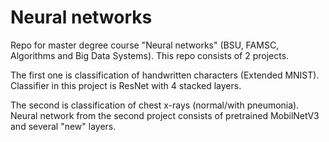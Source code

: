 # Neural networks
Repo for master degree course "Neural networks" (BSU, FAMSC, Algorithms and Big Data Systems).
This repo consists of 2 projects. 

The first one is classification of handwritten characters (Extended MNIST). Classifier in this project is ResNet with 4 stacked layers.

The second is classification of chest x-rays (normal/with pneumonia). Neural network from the second project consists of pretrained MobilNetV3 and several "new" layers.

